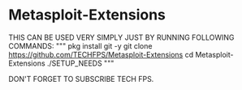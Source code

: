 # Metasploit-Extensions
THIS CAN BE USED VERY SIMPLY JUST BY RUNNING
FOLLOWING COMMANDS:
"""
pkg install git -y
git clone https://github.com/TECHFPS/Metasploit-Extensions
cd Metasploit-Extensions
./SETUP_NEEDS
"""

DON'T FORGET TO SUBSCRIBE TECH FPS.

